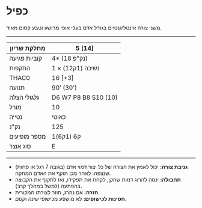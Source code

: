 # כפיל

משני צורה אינטליגנטיים בגודל אדם בעלי אופי מרושע וטבע קסום מאוד.

------

| מחלקת שריון     | 5 [14]               |
| ---------------- | -------------------- |
| קוביות פגיעה     | 4* (18 נק"פ)         |
| התקפות          | 1 × נשיכה (1ק12)     |
| THAC0            | 16 [+3]              |
| תנועה           | 90’ (30’)            |
| גלגולי הצלה     | D6 W7 P8 B8 S10 (10) |
| מורל            | 10                   |
| נטייה           | כאוטי                |
| נק"נ            | 125                  |
| מספר מופיעים    | 1ק6 (1ק6)            |
| סוג אוצר        | E                    |

------

- **גניבת צורה:** יכול לאמץ את הצורה של כל יצור דמוי אדם (בגובה 7 רגל או פחות) שנצפה. לאחר מכן תוקף את האדם המחקה.
- **תחבולה:** ינסה להרוג דמות שחקן, לקחת את תפקידו, ואז לתקוף את הקבוצה בהפתעה (למשל במהלך קרב).
- **חזרה:** אם נהרג, חוזר לצורתו המקורית.
- **חסינות לכישופים:** לא מושפע מכישופי *שינה* ו*קסם*.